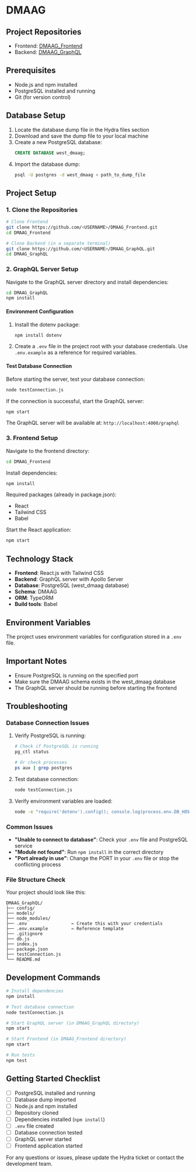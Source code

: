 # DMAAG 

## Project Repositories
- Frontend: [DMAAG_Frontend](https://github.com/YOUR_USERNAME/DMAAG_Frontend/tree/master)
- Backend: [DMAAG_GraphQL](https://github.com/YOUR_USERNAME/DMAAG_GraphQL/tree/master)

## Prerequisites
- Node.js and npm installed
- PostgreSQL installed and running
- Git (for version control)

## Database Setup
1. Locate the database dump file in the Hydra files section
2. Download and save the dump file to your local machine
3. Create a new PostgreSQL database:
   ```sql
   CREATE DATABASE west_dmaag;
   ```
4. Import the database dump:
   ```bash
   psql -U postgres -d west_dmaag < path_to_dump_file
   ```

## Project Setup

### 1. Clone the Repositories
```bash
# Clone Frontend
git clone https://github.com/<USERNAME>/DMAAG_Frontend.git
cd DMAAG_Frontend

# Clone Backend (in a separate terminal)
git clone https://github.com/<USERNAME>/DMAAG_GraphQL.git
cd DMAAG_GraphQL
```

### 2. GraphQL Server Setup
Navigate to the GraphQL server directory and install dependencies:
```bash
cd DMAAG_GraphQL
npm install
```

#### Environment Configuration
1. Install the dotenv package:
   ```bash
   npm install dotenv
   ```

2. Create a `.env` file in the project root with your database credentials. Use `.env.example` as a reference for required variables.

#### Test Database Connection
Before starting the server, test your database connection:
```bash
node testConnection.js
```

If the connection is successful, start the GraphQL server:
```bash
npm start
```

The GraphQL server will be available at: `http://localhost:4000/graphql`

### 3. Frontend Setup
Navigate to the frontend directory:
```bash
cd DMAAG_Frontend
```

Install dependencies:
```bash
npm install
```

Required packages (already in package.json):
- React
- Tailwind CSS
- Babel

Start the React application:
```bash
npm start
```

## Technology Stack
- **Frontend**: React.js with Tailwind CSS
- **Backend**: GraphQL server with Apollo Server
- **Database**: PostgreSQL (west_dmaag database)
- **Schema**: DMAAG
- **ORM**: TypeORM
- **Build tools**: Babel

## Environment Variables
The project uses environment variables for configuration stored in a `.env` file.

## Important Notes
- Ensure PostgreSQL is running on the specified port
- Make sure the DMAAG schema exists in the west_dmaag database
- The GraphQL server should be running before starting the frontend

## Troubleshooting

### Database Connection Issues
1. Verify PostgreSQL is running:
   ```bash
   # Check if PostgreSQL is running
   pg_ctl status
   
   # Or check processes
   ps aux | grep postgres
   ```

2. Test database connection:
   ```bash
   node testConnection.js
   ```

3. Verify environment variables are loaded:
   ```bash
   node -e "require('dotenv').config(); console.log(process.env.DB_HOST);"
   ```

### Common Issues
- **"Unable to connect to database"**: Check your `.env` file and PostgreSQL service
- **"Module not found"**: Run `npm install` in the correct directory
- **"Port already in use"**: Change the PORT in your `.env` file or stop the conflicting process

### File Structure Check
Your project should look like this:
```
DMAAG_GraphQL/
├── config/
├── models/
├── node_modules/
├── .env                 ← Create this with your credentials
├── .env.example         ← Reference template
├── .gitignore
├── db.js
├── index.js
├── package.json
├── testConnection.js
└── README.md
```

## Development Commands
```bash
# Install dependencies
npm install

# Test database connection
node testConnection.js

# Start GraphQL server (in DMAAG_GraphQL directory)
npm start

# Start Frontend (in DMAAG_Frontend directory)
npm start

# Run tests
npm test
```

## Getting Started Checklist
- [ ] PostgreSQL installed and running
- [ ] Database dump imported
- [ ] Node.js and npm installed
- [ ] Repository cloned
- [ ] Dependencies installed (`npm install`)
- [ ] `.env` file created
- [ ] Database connection tested
- [ ] GraphQL server started
- [ ] Frontend application started

For any questions or issues, please update the Hydra ticket or contact the development team.